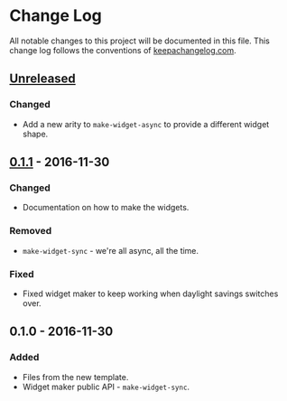# Change Log
All notable changes to this project will be documented in this file. This change log follows the conventions of [keepachangelog.com](http://keepachangelog.com/).

## [Unreleased]
### Changed
- Add a new arity to `make-widget-async` to provide a different widget shape.

## [0.1.1] - 2016-11-30
### Changed
- Documentation on how to make the widgets.

### Removed
- `make-widget-sync` - we're all async, all the time.

### Fixed
- Fixed widget maker to keep working when daylight savings switches over.

## 0.1.0 - 2016-11-30
### Added
- Files from the new template.
- Widget maker public API - `make-widget-sync`.

[Unreleased]: https://github.com/your-name/tickets/compare/0.1.1...HEAD
[0.1.1]: https://github.com/your-name/tickets/compare/0.1.0...0.1.1
